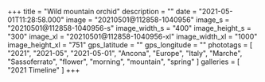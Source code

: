 +++
title = "Wild mountain orchid"
description = ""
date = "2021-05-01T11:28:58.000"
image = "20210501@112858-1040956"
image_s = "20210501@112858-1040956-s"
image_width_s = "400"
image_height_s = "300"
image_xl = "20210501@112858-1040956-xl"
image_width_xl = "1000"
image_height_xl = "751"
gps_latitude = ""
gps_longitude = ""
phototags = [ "2021", "2021-05", "2021-05-01", "Ancona", "Europe", "Italy", "Marche", "Sassoferrato", "flower", "morning", "mountain", "spring" ]
galleries = [ "2021 Timeline" ]
+++
